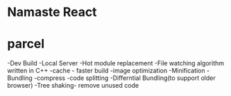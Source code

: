 # Namaste React

# parcel

-Dev Build
-Local Server
-Hot module replacement
-File watching algorithm written in C++
-cache - faster build
-image optimization
-Minification
-Bundling
-compress
-code splitting
-Differntial Bundling(to support older browser)
-Tree shaking- remove unused code
